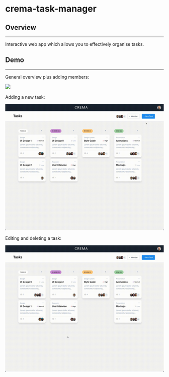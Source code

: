# crema-task-manager

## Overview

---

Interactive web app which allows you to effectively organise tasks.

## Demo

---

General overview plus adding members:

![](userInterface.gif)

Adding a new task:

![](createTask.gif)

Editing and deleting a task:

![](editTask.gif)
